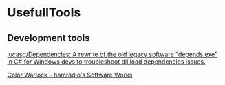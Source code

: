 # UsefullTools

## Development tools
[lucasg/Dependencies: A rewrite of the old legacy software "depends.exe" in C# for Windows devs to troubleshoot dll load dependencies issues.](https://github.com/lucasg/Dependencies)

[Color Warlock – hamradio's Software Works](http://www.dcmembers.com/hamradio/download/color-warlock/)
